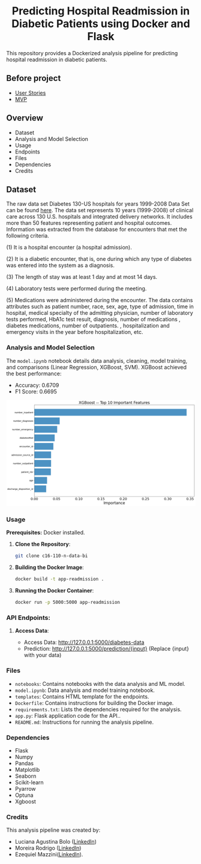 # <h1 align=center> **Predicting Hospital Readmission in Diabetic Patients using Docker and Flask** </h1>

This repository provides a Dockerized analysis pipeline for predicting hospital readmission in diabetic patients.

## Before project

- [User Stories](https://docs.google.com/document/d/1_BqFKL66q6OwGESEL9LdnIFtoJ4ZN1XUMGONl5F3J0w/edit?usp=sharing)
- [MVP](https://docs.google.com/document/d/10j4t7Dm43bZ5p5VO0pc2pdTAf__GpJXO013awTWhf14/edit?usp=sharing)

## Overview

- Dataset
- Analysis and Model Selection
- Usage
- Endpoints
- Files
- Dependencies
- Credits

## Dataset

The raw data set Diabetes 130-US hospitals for years 1999-2008 Data Set can be found [here](https://archive.ics.uci.edu/ml/datasets/Diabetes+130-US+hospitals+for+years+1999-2008#). The data set represents 10 years (1999-2008) of clinical care across 130 U.S. hospitals and integrated delivery networks. It includes more than 50 features representing patient and hospital outcomes. Information was extracted from the database for encounters that met the following criteria.

(1) It is a hospital encounter (a hospital admission).

(2) It is a diabetic encounter, that is, one during which any type of diabetes was entered into the system as a diagnosis.

(3) The length of stay was at least 1 day and at most 14 days.

(4) Laboratory tests were performed during the meeting.

(5) Medications were administered during the encounter. The data contains attributes such as patient number, race, sex, age, type of admission, time in hospital, medical specialty of the admitting physician, number of laboratory tests performed, HbA1c test result, diagnosis, number of medications , diabetes medications, number of outpatients. , hospitalization and emergency visits in the year before hospitalization, etc.

### Analysis and Model Selection

The `model.ipynb` notebook details data analysis, cleaning, model training, and comparisons (Linear Regression, XGBoost, SVM). XGBoost achieved the best performance:

- Accuracy: 0.6709
- F1 Score: 0.6695

![XGBoost top 10 parameters](./images/XGBoostfeatures.png)

### Usage

**Prerequisites:** Docker installed.

1. **Clone the Repository**:

   ```bash
   git clone c16-110-n-data-bi
   ```

2. **Building the Docker Image**:

   ```bash
   docker build -t app-readmission .
   ```

3. **Running the Docker Container**:

   ```bash
   docker run -p 5000:5000 app-readmission
   ```

### API Endpoints:

1. **Access Data**:

   - Access Data: http://127.0.0.1:5000/diabetes-data
   - Prediction: http://127.0.0.1:5000/prediction/{input} (Replace {input} with your data)

### Files

- `notebooks`: Contains notebooks with the data analysis and ML model.
- `model.ipynb`: Data analysis and model training notebook.
- `templates`: Contains HTML template for the endpoints.
- `Dockerfile`: Contains instructions for building the Docker image.
- `requirements.txt`: Lists the dependencies required for the analysis.
- `app.py`: Flask application code for the API..
- `README.md`: Instructions for running the analysis pipeline.

### Dependencies

- Flask
- Numpy
- Pandas
- Matplotlib
- Seaborn
- Scikit-learn
- Pyarrow
- Optuna
- Xgboost

### Credits

This analysis pipeline was created by: 
- Luciana Agustina Bolo ([LinkedIn](https://www.linkedin.com/in/agustina-bolo/))
- Moreira Rodrigo ([LinkedIn](https://www.linkedin.com/in/rcmoreg/))
- Ezequiel Mazzini([LinkedIn](https://www.linkedin.com/in/ezequiel-mazzini/)).

